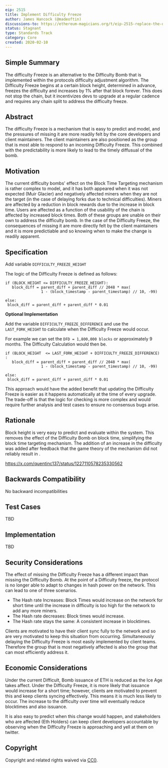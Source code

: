 ```yaml
---
eip: 2515
title: Implement Difficulty Freeze
author: James Hancock (@madeoftin)
discussions-to: https://ethereum-magicians.org/t/eip-2515-replace-the-difficulty-bomb-with-a-difficulty-freeze/3995
status: Stagnant
type: Standards Track
category: Core
created: 2020-02-10
---
```



## Simple Summary
The difficulty Freeze is an alternative to the Difficulty Bomb that is implemented within the protocols difficulty adjustment algorithm. The Difficulty Freeze begins at a certain block height, determined in advance, freezes the difficulty and increases by 1% after that block forever. This does not stop the chain, but it incentivizes devs to upgrade at a regular cadence and requires any chain split to address the difficulty freeze.

## Abstract
The difficulty Freeze is a mechanism that is easy to predict and model, and the pressures of missing it are more readily felt by the core developers and client maintainers. The client maintainers are also positioned as the group that is most able to respond to an incoming Difficulty Freeze. This combined with the predictability is more likely to lead to the timely diffusual of the bomb. 


## Motivation
The current difficulty bombs' effect on the Block Time Targeting mechanism is rather complex to model, and it has both appeared when it was not expected (Muir Glacier) and negatively affected miners when they are not the target (in the case of delaying forks due to technical difficulties). Miners are affected by a reduction in block rewards due to the increase in block time. Users are affected as a function of the usability of the chain is affected by increased block times. Both of these groups are unable on their own to address the difficulty bomb. In the case of the Difficulty Freeze, the consequences of missing it are more directly felt by the client maintainers and it is more predictiable and so knowing when to make the change is readily apparent.

## Specification

Add variable `DIFFICULTY_FREEZE_HEIGHT`


The logic of the Difficulty Freeze is defined as follows:

```
if (BLOCK_HEIGHT <= DIFFICULTY_FREEZE_HEIGHT):
   block_diff = parent_diff + parent_diff // 2048 * max(
                1 - (block_timestamp - parent_timestamp) // 10, -99)

else:
 block_diff = parent_diff + parent_diff * 0.01
```

**Optional Implementation**

Add the variable `DIFFICULTY_FREEZE_DIFFERENCE` and use the `LAST_FORK_HEIGHT` to calculate when the Difficulty Freeze would occur.

For example we can set the `DFD = 1,800,000 blocks` or approximately 9 months. The Difficulty Calculation would then be.

```
if (BLOCK_HEIGHT  <= LAST_FORK_HEIGHT + DIFFICULTY_FREEZE_DIFFERENCE) :
   block_diff = parent_diff + parent_diff // 2048 * max(
                1 - (block_timestamp - parent_timestamp) // 10, -99)

else:
 block_diff = parent_diff + parent_diff * 0.01
```

This approach would have the added benefit that updating the Difficulty Freeze is easier as it happens automatically at the time of every upgrade. The trade-off is that the logic for checking is more complex and would require further analysis and test cases to ensure no consensus bugs arise. 

## Rationale
Block height is very easy to predict and evaluate within the system. This removes the effect of the Difficulty Bomb on block time, simplifying the block time targeting mechanism. The addition of an increase in the difficulty was added after feedback that the game theory of the mechanism did not reliably result in .

https://x.com/quentinc137/status/1227110578235330562

## Backwards Compatibility
No backward incompatibilities

## Test Cases
TBD 
## Implementation
TBD

## Security Considerations
The effect of missing the Difficulty Freeze has a different impact than missing the Difficulty Bomb. At the point of a Difficulty freeze, the protocol is no longer able to adapt to changes in hash power on the network. This can lead to one of three scenarios.

 - The Hash rate Increases:
   Block Times would increase on the network for short time until the increase in difficulty is too high for the network to add any more miners.
 - The Hash rate decreases:
   Block times would increase. 
 - The Hash rate stays the same:
   A consistent increase in blocktimes.

Clients are motivated to have their client sync fully to the network and so are very motivated to keep this situation from occurring. Simultaneously delaying the Difficulty Freeze is most easily implemented by client teams. Therefore the group that is most negatively affected is also the group that can most efficiently address it.

## Economic Considerations

Under the current Difficult, Bomb issuance of ETH is reduced as the Ice Age takes affect. Under the Difficulty Freeze, it is more likely that issuance would increase for a short time; however, clients are motivated to prevent this and keep clients syncing effectively. This means it is much less likely to occur. The increase to the difficulty over time will eventually reduce blocktimes and also issuance.

It is also easy to predict when this change would happen, and stakeholders who are affected (Eth Holders) can keep client developers accountable by observing when the Difficulty Freeze is approaching and yell at them on twitter.

## Copyright
Copyright and related rights waived via [CC0](../LICENSE.md).
